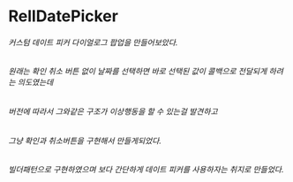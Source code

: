 # RellDatePicker
###### 커스텀 데이트 피커 다이얼로그 팝업을 만들어보았다.
###### 원래는 확인 취소 버튼 없이 날짜를 선택하면 바로 선택된 값이 콜백으로 전달되게 하려는 의도였는데
###### 버전에 따라서 그와같은 구조가 이상행동을 할 수 있는걸 발견하고
###### 그냥 확인과 취소버튼을 구현해서 만들게되었다.
###### 빌더패턴으로 구현하였으며 보다 간단하게 데이트 피커를 사용하자는 취지로 만들었다.
